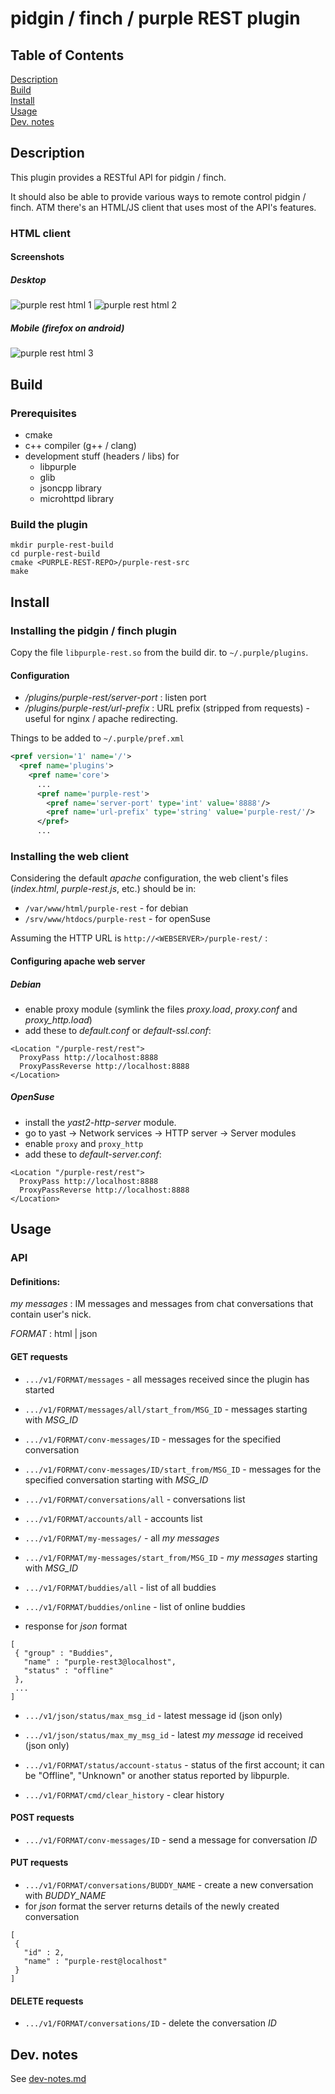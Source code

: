 # pidgin / finch / purple REST plugin

## Table of Contents  

[Description](#description)  
[Build](#build)  
[Install](#install)  
[Usage](#usage)  
[Dev. notes](#dev-notes)

## Description

This plugin provides a RESTful API for pidgin / finch.

It should also be able to provide various ways to remote control pidgin / finch. ATM there's an HTML/JS client that uses most of the API's features.

### HTML client

#### Screenshots

##### Desktop

![purple rest html 1](doc/img/purple-rest-screenshot-1-chat.png?raw=true "HTML client - screenshot1")
![purple rest html 2](doc/img/purple-rest-screenshot-2-main-menu.png?raw=true "HTML client - screenshot2")

##### Mobile (firefox on android)

![purple rest html 3](doc/img/purple-rest-screenshot-3-frx-android.png?raw=true "HTML client - screenshot-3-frx-android")

## Build

### Prerequisites

* cmake
* c++ compiler (g++ / clang)
* development stuff (headers / libs) for
  * libpurple
  * glib
  * jsoncpp library
  * microhttpd library

### Build the plugin

```
mkdir purple-rest-build
cd purple-rest-build
cmake <PURPLE-REST-REPO>/purple-rest-src
make
```

## Install

### Installing the pidgin / finch plugin

Copy the file `libpurple-rest.so` from the build dir. to `~/.purple/plugins`.

#### Configuration

* _/plugins/purple-rest/server-port_ : listen port
* _/plugins/purple-rest/url-prefix_ : URL prefix (stripped from requests) - useful for
nginx / apache redirecting.

Things to be added to ```~/.purple/pref.xml```

```xml
<pref version='1' name='/'>
  <pref name='plugins'>
    <pref name='core'>
      ...
      <pref name='purple-rest'>
        <pref name='server-port' type='int' value='8888'/>
        <pref name='url-prefix' type='string' value='purple-rest/'/>
      </pref>
      ...
```

### Installing the web client

Considering the default *apache* configuration, the web client's files (*index.html*,
*purple-rest.js*, etc.) should be in:
 * `/var/www/html/purple-rest` - for debian
 * `/srv/www/htdocs/purple-rest` - for openSuse

Assuming the HTTP URL is ```http://<WEBSERVER>/purple-rest/``` :

#### Configuring apache web server

##### Debian

* enable proxy module (symlink the files *proxy.load*, *proxy.conf* and *proxy_http.load*)
* add these to *default.conf* or *default-ssl.conf*:

```
<Location "/purple-rest/rest">
  ProxyPass http://localhost:8888
  ProxyPassReverse http://localhost:8888
</Location>
```

##### OpenSuse

* install the *yast2-http-server* module.
* go to yast -> Network services -> HTTP server -> Server modules
* enable `proxy` and `proxy_http`
* add these to *default-server.conf*:

```
<Location "/purple-rest/rest">
  ProxyPass http://localhost:8888
  ProxyPassReverse http://localhost:8888
</Location>
```

## Usage

### API

#### Definitions:

*my messages* : IM messages and messages from chat conversations that contain user's
nick.

*FORMAT* : html | json

#### GET requests

* `.../v1/FORMAT/messages` - all messages received since the plugin has started
* `.../v1/FORMAT/messages/all/start_from/MSG_ID` - messages starting with *MSG_ID*

* `.../v1/FORMAT/conv-messages/ID` - messages for the specified conversation
* `.../v1/FORMAT/conv-messages/ID/start_from/MSG_ID` - messages for the
specified conversation starting with *MSG_ID*

* `.../v1/FORMAT/conversations/all` - conversations list

* `.../v1/FORMAT/accounts/all` - accounts list

* `.../v1/FORMAT/my-messages/` - all *my messages*
* `.../v1/FORMAT/my-messages/start_from/MSG_ID` - *my messages* starting with *MSG_ID*

* `.../v1/FORMAT/buddies/all` - list of all buddies
* `.../v1/FORMAT/buddies/online` - list of online buddies
 * response for *json* format
 ```
[
  { "group" : "Buddies",
    "name" : "purple-rest3@localhost",
    "status" : "offline"
  },
  ...
]
```

* `.../v1/json/status/max_msg_id` - latest message id (json only)
* `.../v1/json/status/max_my_msg_id` - latest *my message* id received (json only)


* `.../v1/FORMAT/status/account-status` - status of the first account; it can be
  "Offline", "Unknown" or another status reported by libpurple.

* `.../v1/FORMAT/cmd/clear_history` - clear history

#### POST requests

* `.../v1/FORMAT/conv-messages/ID` - send a message for conversation *ID*

#### PUT requests

* `.../v1/FORMAT/conversations/BUDDY_NAME` - create a new conversation with *BUDDY_NAME*
 * for *json* format the server returns details of the newly created conversation
 ```
[
  {
    "id" : 2,
    "name" : "purple-rest@localhost"
  }
]
```

#### DELETE requests

* `.../v1/FORMAT/conversations/ID` - delete the conversation *ID*

## Dev. notes<a name="dev-notes"/>

See [dev-notes.md](doc/dev-notes.md)

